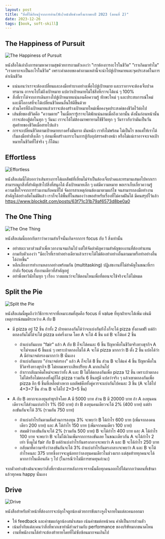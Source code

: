 ```yaml
---
layout: post
title: "สิ่งที่ได้เรียนรู้จากการอ่าน(ฟัง)หนังสือช่วงครึ่งแรกของปี 2023 (ตอนที่ 2)"
date: 2023-12-26
tags: [book, soft-skill]
---
```


## The Happiness of Pursuit
![The Happiness of Pursuit](/assets/2023-12-26/2023-12-26-the-happiness-of-pursuit.jpeg)

หนังสือได้เล่าถึงการตามหาความสุขด้วยการถามตัวเองว่า "เราต้องการอะไรในชีวิต" "เราเกิดมาทำไม" "เราอยากจะเป็นอะไรในชีวิต" เพราะคำตอบของคำถามเหล่านี้จะนำไปสู่เป้าหมายและจุดประสงค์ในการดำเนินชีวิต

- แน่นอนว่าเราจะต้องเปลี่ยนและลงมือทำบางอย่างเพื่อไปสู่เป้าหมาย และเราอาจจะต้องเจ็บปวด ทรมาน อาจจะไปไม่ถึงเป้าหมาย แปลว่าเป้าหมายไม่ใช่สิ่งที่เราจะได้แน่ ๆ 100%
- สิ่งที่เราได้จากการเดินทางไปสู่เป้าหมายแน่นอนคือความรู้ ทักษะใหม่ ๆ และประสบการณ์ใหม่ และมีโอกาสที่จะได้เปลี่ยนชีวิตคนอื่นให้ดีขึ้นด้วย
- ส่วนใครที่ถึงเป้าหมายแล้วเราจะต้องสร้างเป้าหมายใหม่เพื่อคงจุดประสงค์ของชีวิตไว้ต่อไป
- เส้นชัยของชีวิตคือ "ความตาย" ในเมื่อเรารู้เราจะได้พักแน่นอนเมื่อถึงเวลานั้น ดังนั้นก่อนหน้านั้นเราจะต้องสู้ต่อในทุก ๆ วันนะ เราจะได้ไม่ต้องมาพยายามใช้ชีวิตทุก ๆ วันราวกับว่ามันเป็นวันสุดท้ายของชีวิตเมื่อสายไปแล้ว
- การจะเปลี่ยนชีวิตตามเป้าหมายบางครั้งมันยาก มันหนัก เรายังไม่พร้อม ไม่เป็นไร ขอแค่ให้เราได้เริ่มลงมือทำสิ่งเล็ก ๆ ก่อนเพื่อสร้างเกราะในการสู้กับอุปสรรคข้างหน้า หรือไม่แน่เราอาจจะเจอเป้าหมายในชีวิตที่ใช่จริง ๆ ก็ได้นะ 

## Effortless
![Effortless](/assets/2023-12-26/2023-12-26-effortless.jpeg)

หนังสือเล่มนี้ได้บอกว่าเส้นทางการได้ผลลัพธ์ที่เยี่ยมไม่จำเป็นต้องเจ็บปวดและทรมานเสมอไปหากเราสามารถผูกสิ่งที่สำคัญเข้าไปสิ่งที่สนุกได้ ตั้งเป้าหมายเล็ก ๆ แต่มีความหมาย พอเราเก็บเกี่ยวความรู้ ความเชื่อใจจากการร่วมงานกับคนที่ใช่ จัดการสาเหตุก่อนต้องมาตามแก้ไข จนสามารถลงมือทำงานสำคัญได้อย่างอัตโนมัติแล้ว เราก็จะได้พื้นที่ในสมองว่างพอสำหรับเรื่องที่ไม่คาดฝันได้ มีคนสรุปไว้แล้ว <https://www.blockdit.com/posts/63f71c31b79af6573d8be0a0>

## The One Thing
![The One Thing](/assets/2023-12-26/2023-12-26-the-one-thing.jpeg)

หนังสือเล่มนี้บอกกับเราว่าความสำเร็จนั้นเกิดจากการ focus กับ 1 สิ่งเท่านั้น

- อย่าสละเวลาส่วนตัวเพื่อเวลางานจนเกินไป แต่ให้จัดลำคัญความสำคัญของงานที่ต้องทำแทน
- ถามกับตัวเองว่า "มีอะไรที่เราทำอย่างเดียวแล้วเราจะได้ไม่ต้องทำอย่างอื่นตามมาหรือทำอย่างอื่นได้ง่ายขึ้น"
- หลีกเลี่ยงการทำงานหลากอย่างพร้อมกัน (multitasking) ปฏิเสธงานที่ไม่สำคัญในขณะที่เรากำลัง focus กับงานเดียวที่สำคัญอยู่
- อย่าพึ่งพาวินัยในทุก ๆ เรื่อง วางแผนว่าจะใช้ตอนไหนเพื่อที่ตอนจะใช้จริงจะได้ไม่หมด

## Split the Pie
![Split the Pie](/assets/2023-12-26/2023-12-26-split-the-pie.jpeg)

หนังสือเล่มนี้พูดถึงว่าวิธีการเจรจาที่เหมาะสมที่สุดคือ focus ที่ value ที่ทุกฝ่ายจะได้เพิ่ม เช่นมีเหตุการณ์สมมติระหว่าง A กับ B

- มี pizza อยู่ 12 ชิ้น ถ้าทั้ง 2 ฝ่ายตกลงกันได้ว่าจะแบ่งกันยังไงก็จะได้ pizza ทั้งถาดฟรี แต่ถ้าตกลงกันไม่ได้จะได้ pizza แค่ครึ่งถาด โดย A จะได้ 4 ชิ้น แต่ B จะได้แค่ 2 ชิ้น
  - ถ้าแบ่งกันแบบ "fair" แล้ว A กับ B ก็จะได้คนละ 6 ชิ้น ปัญหาคือในชีวิตจริงทางธุรกิจ A จะไม่จบแค่ 6 ชิ้นแน่ ๆ เพราะถ้าตกลงไม่ได้ A จะได้ pizza มากกว่า B ตั้ง 2 ชิ้น แปลได้ว่า A มีอำนาจต่อรองมากกว่า B นั่นเอง
  - ถ้าแบ่งกันแบบ "อำนาจต่อรอง" แล้ว A ก็จะได้ 8 ชิ้น ส่วน B จะได้แค่ 4 ชิ้น ปัญหาคือในชีวิตจริงทางธุรกิจ B ไม่ยอมเพราะเสียเปรียบ A มากเกินไป
  - ถ้าเรากลับมาคิดใหม่จะพบว่าทั้ง A และ B ไม่ได้ตกลงกันเพื่อ pizza 12 ชิ้น เพราะถ้าตกลงไม่ได้หรือไม่ตกลงทั้งคู่ก็ได้ pizza รวมกัน 6 ชิ้นอยู่ดี แปลว่าจริง ๆ แล้วเขาตกลงกันเพื่อ pizza อีก 6 ชิ้นที่เหลือต่างหาก ผลลัพธ์คือทั้งคู่ควรจะแบ่งกันไปคนละ 3 ชิ้น (A จะได้ไป 4+3=7 ชิ้น ส่วน B จะได้ไป 2+3=5 ชิ้น)

- A กับ B อยากจะลงทุนทำธุรกิจโดย A มี 5000 บาท ส่วน B มี 20000 บาท ถ้า A ลงทุนคนเดียวจะได้ส่วนแบ่งกำไร 1% (50 บาท) ถ้า B ลงทุนคนเดียวจะได้ 2% (400 บาท) แต่ถ้าลงขันกันจะได้ 3% (รวมกัน 750 บาท)
  - ถ้าแบ่งกำไรกันตามสัดส่วนการลงทุน 3% จะพบว่า B ได้กำไร 600 บาท (เพิ่มจากลงคนเดียว 200 บาท) และ A ได้กำไร 150 บาท (เพิ่มจากคนเดียว 100 บาท)
  - สมมติว่าลงขันกันจะได้ 2% (รวมกัน 500 บาท) B จะได้กำไร 400 บาท และ A ได้กำไร 100 บาท จะพบว่า B จะไม่ได้เงินเพิ่มจากการลงขันเลย ในขณะเดียวกัน A จะได้กำไร 2 เท่า ซึ่งดูไม่ fair กับ B แต่ถ้าแบ่งกำไรกันตรงกลางจะพบว่า A และ B จะได้กำไร 250 บาท
  - กลับมาที่ความจริงว่าลงขันกันจะได้ 3% ถ้าแบ่งกำไรกันตรงกลางจะพบว่า A และ B จะได้กำไรคนละ 375 บาทซึ่งอาจจะดูน้อยกว่าลงทุนคนเดียวในช่วงแรก แต่สุดท้ายทุกคนจะได้มากกว่าในเดือนถัด ๆ ไป (ในกรณีว่าไม่มีการขาดทุนอ่ะนะ)

จากตัวอย่างข้างต้นจะพบว่าสิ่งที่เราต้องการหลังการเจรจานั้นคือทุกคนออกไปได้มากกว่าตอนที่เข้ามาแล้วทุกคน happy นั่นเอง

## Drive
![Drive](/assets/2023-12-26/2023-12-26-drive.jpeg)

หนังสือสำหรับหัวหน้าที่ต้องการจะปลุกใจลูกน้องด้วยการขับแรงจูงใจภายในแต่ละคนออกมา

- ให้ feedback และคำชมแก่ลูกน้องสม่ำเสมอ เน้นคำชมต่อหน้าคน คำติเป็นการส่วนตัว
- เน้นย้ำกับแต่ละคนว่าสิ่งที่พวกเขาทำมีส่วนร่วมกับ performance ของบริษัทมากขนาดไหน
- งานที่พนักงานได้ทำจะต้องท้าทายโดยที่ไม่ซับซ้อนมากจนเกินไป
